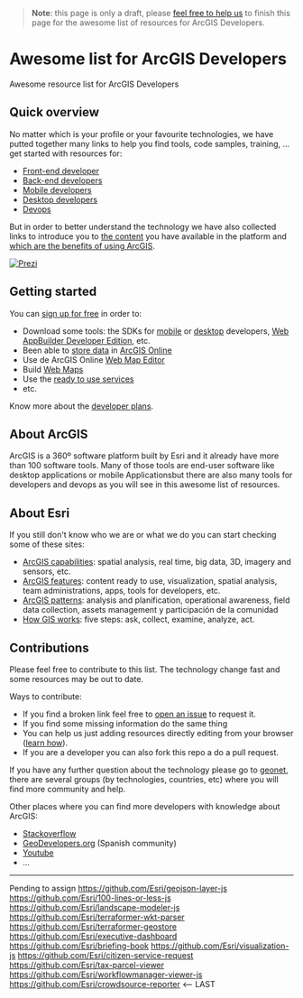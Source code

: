 > **Note**: this page is only a draft, please [feel free to help us](https://github.com/hhkaos/awesome-arcgis#contributions) to finish this page for the awesome list of resources for ArcGIS Developers.

# Awesome list for ArcGIS Developers
Awesome resource list for ArcGIS Developers

## Quick overview
No matter which is your profile or your favourite technologies, we have putted together many links to help you find tools, code samples, training, ... get started with resources for:
* [Front-end developer](front-end/)
* [Back-end developers](back-end)
* [Mobile developers](mobile)
* [Desktop developers](desktop)
* [Devops](devops)

But in order to better understand the technology we have also collected links to introduce you to [the content]() you have available in the platform and [which are the benefits of using ArcGIS](arcgis).

[![Prezi](https://0701.static.prezi.com/preview/v2/5zt6hpkimmdhkmg4p6yk5cpeuh6jc3sachvcdoaizecfr3dnitcq_3_0.png?fallback_with_redirect=false)](https://prezi.com/plj9jjmhl4bv/arcgis-developers-tecnologies-resources/)

## Getting started
You can [sign up for free](https://developers.arcgis.com/sign-up/) in order to:
* Download some tools: the SDKs for [mobile](mobile) or [desktop](desktop) developers, [Web AppBuilder Developer Edition](front-end/dojo/web-appbuilder), etc.
* Been able to [store data](arcgis/content) in [ArcGIS Online](arcgis/arcgis-online)
* Use de ArcGIS Online [Web Map Editor](arcgis/products/web-map-editor)
* Build [Web Maps](arcgis/open-specifications/web-map)
* Use the [ready to use services](arcgis/arcgis-online/ready-to-use-services)
* etc.

Know more about the [developer plans](arcgis/developer-plan).

## About ArcGIS
ArcGIS is a 360º software platform built by Esri and it already have more than
100 software tools. Many of those tools are end-user software like desktop
applications or mobile Applicationsbut there are also many tools for developers
and devops as you will see in this awesome list of resources.

## About Esri
If you still don't know who we are or what we do you can start checking some of these sites:
* [ArcGIS capabilities](http://www.esri.com/software/arcgis/capabilities): spatial analysis, real time, big data, 3D, imagery and sensors, etc.
* [ArcGIS features](http://www.arcgis.com/features/features.html): content ready to use, visualization, spatial analysis, team administrations, apps, tools for developers, etc.
* [ArcGIS patterns](http://www.esri.com/software/arcgis/patterns): analysis and planification, operational awareness, field data collection, assets management y participación de la comunidad
* [How GIS works](http://www.esri.com/what-is-gis/howgisworks): five steps: ask, collect, examine, analyze, act.

## Contributions
Please feel free to contribute to this list. The technology change fast and
some resources may be out to date.

Ways to contribute:
* If you find a broken link feel free to [open an issue](issue) to request it.
* If you find some missing information do the same thing
* You can help us just adding resources directly editing from your browser ([learn how](https://help.github.com/articles/editing-files-in-your-repository/)).
* If you are a developer you can also fork this repo a do a pull request.

If you have any further question about the technology please go to [geonet](..), there
are several groups (by technologies, countries, etc) where you will find more
community and help.

Other places where you can find more developers with knowledge about ArcGIS:
* [Stackoverflow]()
* [GeoDevelopers.org](http://geodevelopers.org/community/) (Spanish community)
* [Youtube]()
* ...





---
Pending to assign
https://github.com/Esri/geojson-layer-js
https://github.com/Esri/100-lines-or-less-js
https://github.com/Esri/landscape-modeler-js
https://github.com/Esri/terraformer-wkt-parser
https://github.com/Esri/terraformer-geostore
https://github.com/Esri/executive-dashboard
https://github.com/Esri/briefing-book
https://github.com/Esri/visualization-js
https://github.com/Esri/citizen-service-request
https://github.com/Esri/tax-parcel-viewer
https://github.com/Esri/workflowmanager-viewer-js
https://github.com/Esri/crowdsource-reporter <-- LAST
